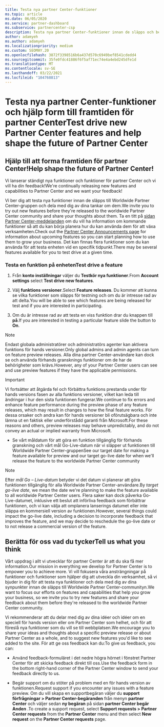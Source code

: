 ```yaml
---
title: Testa nya partner Center-funktioner
ms.topic: article
ms.date: 06/05/2020
ms.service: partner-dashboard
ms.subservice: partnercenter-csp
description: Testa nya partner Center-funktioner innan de släpps och berätta för oss vad du tycker. Hjälp till att forma framtiden för partner Center!
author: adamyeh
ms.author: adamyeh
ms.localizationpriority: medium
ms.custom: SEOMAY.20
ms.openlocfilehash: 3872f3398516b6a437d570c6949bef8541cdedd4
ms.sourcegitcommit: 35fe0fdc41886f6f5af71ec74e4a4ebd245dfe1d
ms.translationtype: MT
ms.contentlocale: sv-SE
ms.lasthandoff: 03/22/2021
ms.locfileid: "104768813"
---
```

# <a name="test-drive-new-partner-center-features-and-help-shape-the-future-of-partner-center"></a><span data-ttu-id="b6698-104">Testa nya partner Center-funktioner och hjälp form till framtiden för partner Center</span><span class="sxs-lookup"><span data-stu-id="b6698-104">Test drive new Partner Center features and help shape the future of Partner Center</span></span>


## <a name="help-shape-the-future-of-partner-center"></a><span data-ttu-id="b6698-105">Hjälp till att forma framtiden för partner Center!</span><span class="sxs-lookup"><span data-stu-id="b6698-105">Help shape the future of Partner Center!</span></span>

<span data-ttu-id="b6698-106">Vi lanserar ständigt nya funktioner och funktioner för partner Center och vi vill ha din feedback!</span><span class="sxs-lookup"><span data-stu-id="b6698-106">We're continually releasing new features and capabilities to Partner Center and we want your feedback!</span></span>

<span data-ttu-id="b6698-107">Vi ber dig att testa nya funktioner innan de släpps till Worldwide Partner Center-gruppen och dela med dig av dina tankar om dem.</span><span class="sxs-lookup"><span data-stu-id="b6698-107">We invite you to try out new features before they're released to the worldwide Partner Center community and share your thoughts about them.</span></span> <span data-ttu-id="b6698-108">Ta en titt på [sidan Partner Center-meddelanden](announcements/index.md) om du vill ha information om kommande funktioner så att du kan börja planera hur du kan använda dem för att växa verksamheten.</span><span class="sxs-lookup"><span data-stu-id="b6698-108">Check out the [Partner Center Announcements page](announcements/index.md) for information about upcoming features so you can start planning how to use them to grow your business.</span></span> <span data-ttu-id="b6698-109">Det kan finnas flera funktioner som du kan använda för att testa enheten vid en specifik tidpunkt.</span><span class="sxs-lookup"><span data-stu-id="b6698-109">There may be several features available for you to test drive at a given time.</span></span>

### <a name="test-drive-a-feature"></a><span data-ttu-id="b6698-110">Testa en funktion på enheten</span><span class="sxs-lookup"><span data-stu-id="b6698-110">Test drive a feature</span></span>

1. <span data-ttu-id="b6698-111">Från **konto inställningar** väljer du **Testkör nya funktioner**.</span><span class="sxs-lookup"><span data-stu-id="b6698-111">From **Account settings** select **Test drive new features**.</span></span>

2. <span data-ttu-id="b6698-112">Välj **funktions versioner**.</span><span class="sxs-lookup"><span data-stu-id="b6698-112">Select **Feature releases**.</span></span> <span data-ttu-id="b6698-113">Du kommer att kunna se vilka funktioner som släpps för testning och om du är intresse rad av att delta.</span><span class="sxs-lookup"><span data-stu-id="b6698-113">You will be able to see which features are being released for test and if you are interested in participating.</span></span>

3. <span data-ttu-id="b6698-114">Om du är intresse rad av att testa en viss funktion drar du knappen till **på**.</span><span class="sxs-lookup"><span data-stu-id="b6698-114">If you are interested in testing a particular feature slide the button to **On**.</span></span>

> [!NOTE]  
> <span data-ttu-id="b6698-115">Endast globala administratörer och administratörs agenter kan aktivera funktions för hands versioner.</span><span class="sxs-lookup"><span data-stu-id="b6698-115">Only global admins and admin agents can turn on feature preview releases.</span></span> <span data-ttu-id="b6698-116">Alla dina partner Center-användare kan dock se och använda förhands gransknings funktioner om de har de behörigheter som krävs.</span><span class="sxs-lookup"><span data-stu-id="b6698-116">However, any of your Partner Center users can see and use preview features if they have the applicable permissions.</span></span>

> [!IMPORTANT]  
> <span data-ttu-id="b6698-117">Vi fortsätter att åtgärda fel och förbättra funktions prestanda under för hands versions fasen av alla funktions versioner, vilket kan leda till ändringar i hur den sista funktionen fungerar.</span><span class="sxs-lookup"><span data-stu-id="b6698-117">We continue to fix errors and enhance feature performance during the preview phase of any feature releases, which may result in changes to how the final feature works.</span></span> <span data-ttu-id="b6698-118">För dessa orsaker och andra kan för hands versioner bli oförutsägbara och inte lämna ut en faktisk eller underförstådd garanti från Microsoft.</span><span class="sxs-lookup"><span data-stu-id="b6698-118">For these reasons and others, preview releases may behave unpredictably, and do not convey an actual or implied warranty from Microsoft.</span></span>

- <span data-ttu-id="b6698-119">Se vårt måldatum för att göra en funktion tillgänglig för förhands granskning och vårt mål Go-Live-datum när vi släpper ut funktionen till Worldwide Partner Center-gruppen</span><span class="sxs-lookup"><span data-stu-id="b6698-119">See our target date for making a feature available for preview and our target go-live date for when we'll release the feature to the worldwide Partner Center community</span></span>

> [!NOTE]  
> <span data-ttu-id="b6698-120">Efter *mål Go – Live-datum* betyder vi det datum vi planerar att göra funktionen tillgänglig för alla Worldwide Partner Center-användare.</span><span class="sxs-lookup"><span data-stu-id="b6698-120">By *target go-live date*, we mean the date we're planning to make the feature available to all worldwide Partner Center users.</span></span> <span data-ttu-id="b6698-121">Flera saker kan dock påverka Go-Live-datumet, inklusive ett beslut att införliva feedback som förbättrar funktionen, och vi kan välja att omplanera lanserings datumet eller inte släppa en kommersiell version av funktionen.</span><span class="sxs-lookup"><span data-stu-id="b6698-121">However, several things could impact the go-live date, including a decision to incorporate feedback that improves the feature, and we may decide to reschedule the go-live date or to not release a commercial version of the feature.</span></span>  
 
## <a name="tell-us-what-you-think"></a><span data-ttu-id="b6698-122">Berätta för oss vad du tycker</span><span class="sxs-lookup"><span data-stu-id="b6698-122">Tell us what you think</span></span>

<span data-ttu-id="b6698-123">Vårt uppdrag i allt vi utvecklar för partner Center är att du ska få mer information.</span><span class="sxs-lookup"><span data-stu-id="b6698-123">Our mission in everything we develop for Partner Center is to empower you to achieve more.</span></span> <span data-ttu-id="b6698-124">Vi vill fokusera våra ansträngningar på funktioner och funktioner som hjälper dig att utveckla din verksamhet, så vi bjuder in dig för att testa nya funktioner och dela med dig av dina synpunkter innan de släpps till Worldwide Partner Center-communityn.</span><span class="sxs-lookup"><span data-stu-id="b6698-124">We want to focus our efforts on features and capabilities that help you grow your business, so we invite you to try new features and share your feedback about them before they're released to the worldwide Partner Center community.</span></span> 

<span data-ttu-id="b6698-125">Vi rekommenderar att du delar med dig av dina idéer och idéer om en speciell för hands version eller om Partner Center som helhet, och för att föreslå nya funktioner som du vill se till webbplatsen.</span><span class="sxs-lookup"><span data-stu-id="b6698-125">We encourage you to share your ideas and thoughts about a specific preview release or about Partner Center as a whole, and to suggest new features you'd like to see added to the site.</span></span> <span data-ttu-id="b6698-126">För att ge oss feedback kan du:</span><span class="sxs-lookup"><span data-stu-id="b6698-126">To give us feedback, you can:</span></span>  

- <span data-ttu-id="b6698-127">Använd feedback-formuläret i det nedre högra hörnet i fönstret Partner Center för att skicka feedback direkt till oss.</span><span class="sxs-lookup"><span data-stu-id="b6698-127">Use the feedback form in the bottom right-hand corner of the Partner Center window to send your feedback directly to us.</span></span> 

- <span data-ttu-id="b6698-128">Begär support om du stöter på problem med en för hands version av funktionen.</span><span class="sxs-lookup"><span data-stu-id="b6698-128">Request support if you encounter any issues with a feature preview.</span></span> <span data-ttu-id="b6698-129">Om du vill skapa en supportbegäran väljer du **support förfrågningar > Partner Center-begäranden** från menyn **partner Center** och väljer sedan **ny begäran** på sidan **partner Center begär Anden** .</span><span class="sxs-lookup"><span data-stu-id="b6698-129">To create a support request, select **Support requests > Partner Center requests** from the **Partner Center** menu and then select **New request** on the **Partner Center requests** page.</span></span>



